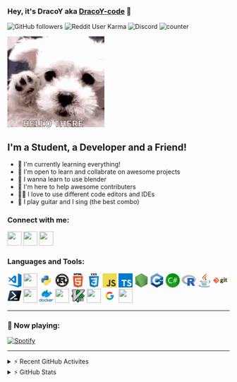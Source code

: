 ### Hey, it's DracoY aka [DracoY-code][github] 👋

![GitHub followers](https://img.shields.io/github/followers/DracoY-code?color=%23181717&logo=GitHub)
![Reddit User Karma](https://img.shields.io/reddit/user-karma/combined/Red_Death_08?color=%23FF4500&label=karma&logo=Reddit&style=flat-square)
![Discord](https://img.shields.io/discord/753135336460124200?color=%237289DA&label=server&logo=discord&style=flat-square)
![counter](https://komarev.com/ghpvc/?username=DracoY-code&color=brightgreen&style=flat-square&label=profile+views)

![GIF](resources/hello_there_doggo.gif)

## I'm a Student, a Developer and a Friend!
- 🌲 I'm currently learning everything!
- 🚁 I'm open to learn and collabrate on awesome projects
- 🤪 I wanna learn to use blender
- 🤗 I'm here to help awesome contributers
- 👨‍💻 I love to use different code editors and IDEs
- 🎸 I play guitar and I sing (the best combo)

### Connect with me:

[<img height="32" width="32" src="https://unpkg.com/simple-icons@v3/icons/github.svg" />][github]
[<img height="32" width="32" src="https://unpkg.com/simple-icons@v3/icons/reddit.svg" />][reddit]
[<img height="32" width="32" src="https://unpkg.com/simple-icons@v3/icons/discord.svg" />][discord]

### Languages and Tools:

<img height="32" width="32" src="https://raw.githubusercontent.com/github/explore/80688e429a7d4ef2fca1e82350fe8e3517d3494d/topics/visual-studio-code/visual-studio-code.png" /> <img height="32" width="32" src="https://unpkg.com/simple-icons@v3/icons/visualstudio.svg" /> <img height="32" width="32" src="https://raw.githubusercontent.com/github/explore/80688e429a7d4ef2fca1e82350fe8e3517d3494d/topics/python/python.png" /> <img height="32" width="32" src="https://raw.githubusercontent.com/github/explore/80688e429a7d4ef2fca1e82350fe8e3517d3494d/topics/rust/rust.png" /> <img height="32" width="32" src="https://raw.githubusercontent.com/github/explore/80688e429a7d4ef2fca1e82350fe8e3517d3494d/topics/html/html.png" /> <img height="32" width="32" src="https://raw.githubusercontent.com/github/explore/80688e429a7d4ef2fca1e82350fe8e3517d3494d/topics/css/css.png" /> <img height="32" width="32" src="https://raw.githubusercontent.com/github/explore/80688e429a7d4ef2fca1e82350fe8e3517d3494d/topics/javascript/javascript.png" /> <img height="32" width="32" src="https://raw.githubusercontent.com/github/explore/80688e429a7d4ef2fca1e82350fe8e3517d3494d/topics/typescript/typescript.png" /> <img height="32" width="32" src="https://raw.githubusercontent.com/github/explore/80688e429a7d4ef2fca1e82350fe8e3517d3494d/topics/nodejs/nodejs.png" /> <img height="32" width="32" src="https://raw.githubusercontent.com/github/explore/80688e429a7d4ef2fca1e82350fe8e3517d3494d/topics/cpp/cpp.png" /> <img height="32" width="32" src="https://raw.githubusercontent.com/github/explore/80688e429a7d4ef2fca1e82350fe8e3517d3494d/topics/csharp/csharp.png" /> <img height="32" width="32" src="https://raw.githubusercontent.com/github/explore/80688e429a7d4ef2fca1e82350fe8e3517d3494d/topics/r/r.png" /> <img height="32" width="32" src="https://raw.githubusercontent.com/github/explore/80688e429a7d4ef2fca1e82350fe8e3517d3494d/topics/java/java.png" /> <img height="32" width="32" src="https://raw.githubusercontent.com/github/explore/80688e429a7d4ef2fca1e82350fe8e3517d3494d/topics/git/git.png" /> <img height="32" width="32" src="https://raw.githubusercontent.com/github/explore/80688e429a7d4ef2fca1e82350fe8e3517d3494d/topics/powershell/powershell.png" /> <img height="32" width="32" src="https://unpkg.com/simple-icons@v3/icons/anaconda.svg" /> <img height="32" width="32" src="https://raw.githubusercontent.com/github/explore/80688e429a7d4ef2fca1e82350fe8e3517d3494d/topics/docker/docker.png" /> <img height="32" width="32" src="https://unpkg.com/simple-icons@v3/icons/stackoverflow.svg" /> <img height="32" width="32" src="https://raw.githubusercontent.com/github/explore/80688e429a7d4ef2fca1e82350fe8e3517d3494d/topics/vim/vim.png" /> <img height="32" width="32" src="https://unpkg.com/simple-icons@v3/icons/postman.svg" /> <img height="32" width="32" src="https://raw.githubusercontent.com/github/explore/80688e429a7d4ef2fca1e82350fe8e3517d3494d/topics/google/google.png" /> <img height="32" width="32" src="https://unpkg.com/simple-icons@v3/icons/github.svg" />

---

### 🎵 Now playing:

[![Spotify](https://novatorem.dracoy.vercel.app/api/spotify)](https://open.spotify.com/user/dracoy)

---

<details>
<summary>⚡ Recent GitHub Activites</summary>
<br>
<!--START_SECTION:activity-->
1. 🎉 Merged PR [#1](https://github.com//DracoY-code/Playtipy/pull/1) in [DracoY-code/Playtipy](https://github.com//DracoY-code/Playtipy)
2. 💪 Opened PR [#1](https://github.com//DracoY-code/Playtipy/pull/1) in [DracoY-code/Playtipy](https://github.com//DracoY-code/Playtipy)
3. 🎉 Merged PR [#1](https://github.com//DracoY-code/PyRocSci/pull/1) in [DracoY-code/PyRocSci](https://github.com//DracoY-code/PyRocSci)
4. 💪 Opened PR [#1](https://github.com//DracoY-code/PyRocSci/pull/1) in [DracoY-code/PyRocSci](https://github.com//DracoY-code/PyRocSci)
5. 🎉 Merged PR [#1](https://github.com//DracoY-code/tkinter-login-form/pull/1) in [DracoY-code/tkinter-login-form](https://github.com//DracoY-code/tkinter-login-form)
<!--END_SECTION:activity-->
</details>

<details>
<summary>⚡ GitHub Stats</summary>
<br>
<img align="left" alt="DracoY's GitHub Stats" src="https://github-readme-stats.dracoy.vercel.app/api?username=DracoY-code&show_icons=true&hide_borders=true&count_private=true&theme=synthwave" /> <img align="left" alt="DracoY's Top Languages" src="https://github-readme-stats.dracoy.vercel.app/api/top-langs/?username=DracoY-code&show_icons=true&hide_borders=true&count_private=true&theme=synthwave&langs_count=6&layout=compact" />
</details>


<br />
<br />

[github]: https://github.com/DracoY-code/
[reddit]: https://reddit.com/user/Red_Death_08/
[discord]: https://discord.com/channels/@me/756207322707001345
